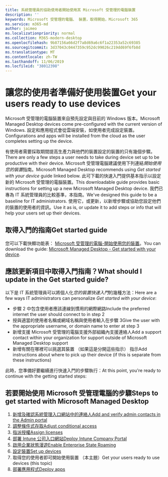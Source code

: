 ```yaml
---
title: 系統管理員的協助使用者開始使用其 Microsoft 受管理的電腦裝置
description: ''
keywords: Microsoft 受管理的電腦、 裝置，取得開始，Microsoft 365
ms.service: m365-md
author: jaimeo
ms.localizationpriority: normal
ms.collection: M365-modern-desktop
ms.openlocfilehash: 9b87156a66d2f7a8d69a6c6f1a22353a52c69385
ms.sourcegitcommit: 3d37043c0447359c952dc99026c219dd69f6fb8d
ms.translationtype: MT
ms.contentlocale: zh-TW
ms.lasthandoff: 11/06/2019
ms.locfileid: "38012398"
---
```

# <a name="get-your-users-ready-to-use-devices"></a><span data-ttu-id="ab90d-103">讓您的使用者準備好使用裝置</span><span class="sxs-lookup"><span data-stu-id="ab90d-103">Get your users ready to use devices</span></span>

<span data-ttu-id="ab90d-104">Microsoft 受管理的電腦裝置來自預先設定與目前的 Windows 版本。</span><span class="sxs-lookup"><span data-stu-id="ab90d-104">Microsoft Managed Desktop devices come pre-configured with the current version of Windows.</span></span> <span data-ttu-id="ab90d-105">設定和應用程式會從雲端安裝，如使用者完成設定裝置。</span><span class="sxs-lookup"><span data-stu-id="ab90d-105">Configurations and apps will be installed from the cloud as the user completes setting up the device.</span></span> 
 
<span data-ttu-id="ab90d-106">有使用者需要採取期間提高生產力與他們的裝置設定的裝置的只有幾個步驟。</span><span class="sxs-lookup"><span data-stu-id="ab90d-106">There are only a few steps a user needs to take during device set up to be productive with their device.</span></span> <span data-ttu-id="ab90d-107">Microsoft 受管理電腦建議使用下列連結*開始使用您的裝置*指南。</span><span class="sxs-lookup"><span data-stu-id="ab90d-107">Microsoft Managed Desktop recommends using *Get started with your device* guide linked below.</span></span> <span data-ttu-id="ab90d-108">此可下載的快速入門提供基本指示以設定新的 Microsoft 受管理的電腦裝置。</span><span class="sxs-lookup"><span data-stu-id="ab90d-108">This downloadable guide provides basic instructions for setting up a new Microsoft Managed Desktop device.</span></span> <span data-ttu-id="ab90d-109">我們已專為 IT 系統管理員的比較基準，本指南。</span><span class="sxs-lookup"><span data-stu-id="ab90d-109">We've designed this guide to be a baseline for IT administrators.</span></span> <span data-ttu-id="ab90d-110">使用它，或更新，以新增步驟或協助您設定他們的裝置的使用者的資訊。</span><span class="sxs-lookup"><span data-stu-id="ab90d-110">Use it as is, or update it to add steps or info that will help your users set up their devices.</span></span> 

## <a name="get-started-guide"></a><span data-ttu-id="ab90d-111">取得入門的指南</span><span class="sxs-lookup"><span data-stu-id="ab90d-111">Get started guide</span></span> 
<span data-ttu-id="ab90d-112">您可以下載快顯功能表： [Microsoft 受管理的電腦-開始使用您的裝置](https://www.microsoft.com/download/details.aspx?id=57918)。</span><span class="sxs-lookup"><span data-stu-id="ab90d-112">You can download the guide: [Microsoft Managed Desktop - Get started with your device](https://www.microsoft.com/download/details.aspx?id=57918).</span></span>

## <a name="what-should-i-update-in-the-get-started-guide"></a><span data-ttu-id="ab90d-113">應該更新項目中取得入門指南？</span><span class="sxs-lookup"><span data-stu-id="ab90d-113">What should I update in the Get started guide?</span></span>

<span data-ttu-id="ab90d-114">以下是 IT 系統管理員可以將個人化*您的裝置快速入門*的幾種方法：</span><span class="sxs-lookup"><span data-stu-id="ab90d-114">Here are a few ways IT administrators can personalize *Get started with your device*:</span></span>
- <span data-ttu-id="ab90d-115">步驟 2 中包含使用者應該連線到慣用的網際網路</span><span class="sxs-lookup"><span data-stu-id="ab90d-115">Include the preferred internet the user should connect to in step 2</span></span>
- <span data-ttu-id="ab90d-116">授與適當的使用者名稱或網域名稱與使用者輸入在步驟 3</span><span class="sxs-lookup"><span data-stu-id="ab90d-116">Give the user with the appropriate username, or domain name to enter at step 3</span></span>
- <span data-ttu-id="ab90d-117">新增支援 Microsoft 受管理的電腦支援外部組織內支援連絡人</span><span class="sxs-lookup"><span data-stu-id="ab90d-117">Add a support contact within your organization for support outside of Microsoft Managed Desktop support</span></span>
- <span data-ttu-id="ab90d-118">新增有關在哪裡可以挑選其裝置 （如果這是分開這些指示） 指示</span><span class="sxs-lookup"><span data-stu-id="ab90d-118">Add instructions about where to pick up their device (if this is separate from these instructions)</span></span>

<span data-ttu-id="ab90d-119">此時，您準備好要繼續進行快速入門的步驟執行：</span><span class="sxs-lookup"><span data-stu-id="ab90d-119">At this point, you're ready to continue with the getting started steps:</span></span>


## <a name="steps-to-get-started-with-microsoft-managed-desktop"></a><span data-ttu-id="ab90d-120">若要開始使用 Microsoft 受管理電腦的步驟</span><span class="sxs-lookup"><span data-stu-id="ab90d-120">Steps to get started with Microsoft Managed Desktop</span></span>

1. [<span data-ttu-id="ab90d-121">新增及確認系統管理入口網站中的連絡人</span><span class="sxs-lookup"><span data-stu-id="ab90d-121">Add and verify admin contacts in the Admin portal</span></span>](add-admin-contacts.md)
2. [<span data-ttu-id="ab90d-122">調整條件式存取</span><span class="sxs-lookup"><span data-stu-id="ab90d-122">Adjust conditional access</span></span>](conditional-access.md)
3. [<span data-ttu-id="ab90d-123">指派授權</span><span class="sxs-lookup"><span data-stu-id="ab90d-123">Assign licenses</span></span>](assign-licenses.md)
4. [<span data-ttu-id="ab90d-124">部署 Intune 公司入口網站</span><span class="sxs-lookup"><span data-stu-id="ab90d-124">Deploy Intune Company Portal</span></span>](company-portal.md)
5. [<span data-ttu-id="ab90d-125">啟用企業狀態漫遊</span><span class="sxs-lookup"><span data-stu-id="ab90d-125">Enable Enterprise State Roaming</span></span>](enterprise-state-roaming.md)
6. [<span data-ttu-id="ab90d-126">設定裝置</span><span class="sxs-lookup"><span data-stu-id="ab90d-126">Set up devices</span></span>](set-up-devices.md)
7. <span data-ttu-id="ab90d-127">取得您的使用者即可開始使用裝置 （本主題）</span><span class="sxs-lookup"><span data-stu-id="ab90d-127">Get your users ready to use devices (this topic)</span></span>
8. [<span data-ttu-id="ab90d-128">部署應用程式</span><span class="sxs-lookup"><span data-stu-id="ab90d-128">Deploy apps</span></span>](deploy-apps.md)